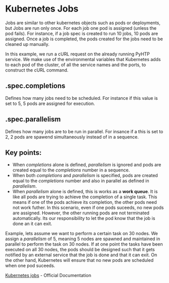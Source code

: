 # Kubernetes Jobs
Jobs are similar to other kubernetes objects such as pods or deployments, but Jobs are run only once. For each job one pod is assigned (unless the pod fails). For instance, if a job spec is created to run 10 jobs, 10 pods are assigned. Once a job is completed, the pods created for the jobs need to be cleaned up manually. 

In this example, we run a cURL request on the already running PyHTP service. We make use of the environmental variables that Kubernetes adds to each pod of the cluster, of all the service names and the ports, to construct the cURL command.

## .spec.completions
Defines how many jobs need to be scheduled. For instance if this value is set to 5, 5 pods are assigned for execution.

## .spec.parallelism
Defines how many jobs are to be run in parallel. For insance if a this is set to 2, 2 pods are spawend simultaneously instead of in a sequence.

## Key points: 
- When *completions* alone is defined, *parallelism* is ignored and pods are created equal to the *completions* number in a sequence. 
- When both *completions* and *parallelism* is specified, pods are created equal to the *completions* number and also in parallel as defined in *parallelism*.
- When *parallelism* alone is defined, this is works as a **work queue**. It is like all pods are trying to achieve the completion of a single task. This means if one of the pods achieve its completion, the other pods need not work futher. In this scenario, even if one pods suceeds, no new pods are assigned. However, the other running pods are not terminated automatically. Its our responsibility to let the pod know that the job is done an it can exit. 
 
Example, lets assume we want to perform a certain task on 30 nodes. We assign a *parallelism* of 5, meaning 5 nodes are spawned and maintained in parallel to perform the task on 30 nodes. If at one point the tasks have been executed on all 30 nodes, the pods should be designed such that it gets notified by an external service that the job is done and that it can exit. On the other hand, Kubernetes will ensure that no new pods are scheduled when one pod suceeds.

[Kubernetes jobs](https://kubernetes.io/docs/concepts/workloads/controllers/job/) - Official Documentation


